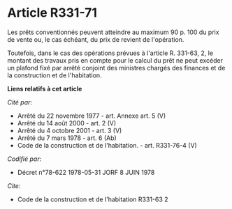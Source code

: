 # Article R331-71

Les prêts conventionnés peuvent atteindre au maximum 90 p. 100 du prix de vente ou, le cas échéant, du prix de revient de
l'opération.

Toutefois, dans le cas des opérations prévues à l'article R. 331-63, 2, le montant des travaux pris en compte pour le calcul
du prêt ne peut excéder un plafond fixé par arrêté conjoint des ministres chargés des finances et de la construction et de
l'habitation.

**Liens relatifs à cet article**

_Cité par_:

  - Arrêté du 22 novembre 1977 - art. Annexe art. 5 (V)
  - Arrêté du 14 août 2000 - art. 2 (V)
  - Arrêté du 4 octobre 2001 - art. 3 (V)
  - Arrêté du 7 mars 1978 - art. 6 (Ab)
  - Code de la construction et de l'habitation. - art. R331-76-4 (V)

_Codifié par_:

  - Décret n°78-622 1978-05-31 JORF 8 JUIN 1978

_Cite_:

  - Code de la construction et de l'habitation R331-63 2
